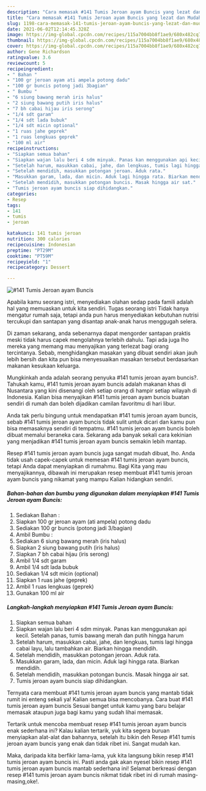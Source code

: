 ```yaml
---
description: "Cara memasak #141 Tumis Jeroan ayam Buncis yang lezat dan Mudah Dibuat"
title: "Cara memasak #141 Tumis Jeroan ayam Buncis yang lezat dan Mudah Dibuat"
slug: 1198-cara-memasak-141-tumis-jeroan-ayam-buncis-yang-lezat-dan-mudah-dibuat
date: 2021-06-02T12:14:45.328Z
image: https://img-global.cpcdn.com/recipes/115a7004bb8f1ae9/680x482cq70/141-tumis-jeroan-ayam-buncis-foto-resep-utama.jpg
thumbnail: https://img-global.cpcdn.com/recipes/115a7004bb8f1ae9/680x482cq70/141-tumis-jeroan-ayam-buncis-foto-resep-utama.jpg
cover: https://img-global.cpcdn.com/recipes/115a7004bb8f1ae9/680x482cq70/141-tumis-jeroan-ayam-buncis-foto-resep-utama.jpg
author: Gene Richardson
ratingvalue: 3.6
reviewcount: 5
recipeingredient:
- " Bahan "
- "100 gr jeroan ayam ati ampela potong dadu"
- "100 gr buncis potong jadi 3bagian"
- " Bumbu "
- "6 siung bawang merah iris halus"
- "2 siung bawang putih iris halus"
- "7 bh cabai hijau iris serong"
- "1/4 sdt garam"
- "1/4 sdt lada bubuk"
- "1/4 sdt micin optional"
- "1 ruas jahe geprek"
- "1 ruas lengkuas geprek"
- "100 ml air"
recipeinstructions:
- "Siapkan semua bahan"
- "Siapkan wajan lalu beri 4 sdm minyak. Panas kan menggunakan api kecil. Setelah panas, tumis bawang merah dan putih hingga harum"
- "Setelah harum, masukkan cabai, jahe, dan lengkuas, tumis lagi hingga cabai layu, lalu tambahkan air. Biarkan hingga mendidih."
- "Setelah mendidih, masukkan potongan jeroan. Aduk rata."
- "Masukkan garam, lada, dan micin. Aduk lagi hingga rata. Biarkan mendidih."
- "Setelah mendidih, masukkan potongan buncis. Masak hingga air sat."
- "Tumis jeroan ayam buncis siap dihidangkan."
categories:
- Resep
tags:
- 141
- tumis
- jeroan

katakunci: 141 tumis jeroan 
nutrition: 300 calories
recipecuisine: Indonesian
preptime: "PT29M"
cooktime: "PT59M"
recipeyield: "1"
recipecategory: Dessert

---
```



![#141 Tumis Jeroan ayam Buncis](https://img-global.cpcdn.com/recipes/115a7004bb8f1ae9/680x482cq70/141-tumis-jeroan-ayam-buncis-foto-resep-utama.jpg)

Apabila kamu seorang istri, menyediakan olahan sedap pada famili adalah hal yang memuaskan untuk kita sendiri. Tugas seorang istri Tidak hanya mengatur rumah saja, tetapi anda pun harus menyediakan kebutuhan nutrisi tercukupi dan santapan yang disantap anak-anak harus menggugah selera.

Di zaman  sekarang, anda sebenarnya dapat mengorder santapan praktis meski tidak harus capek mengolahnya terlebih dahulu. Tapi ada juga lho mereka yang memang mau menyajikan yang terlezat bagi orang tercintanya. Sebab, menghidangkan masakan yang dibuat sendiri akan jauh lebih bersih dan kita pun bisa menyesuaikan masakan tersebut berdasarkan makanan kesukaan keluarga. 



Mungkinkah anda adalah seorang penyuka #141 tumis jeroan ayam buncis?. Tahukah kamu, #141 tumis jeroan ayam buncis adalah makanan khas di Nusantara yang kini disenangi oleh setiap orang di hampir setiap wilayah di Indonesia. Kalian bisa menyajikan #141 tumis jeroan ayam buncis buatan sendiri di rumah dan boleh dijadikan camilan favoritmu di hari libur.

Anda tak perlu bingung untuk mendapatkan #141 tumis jeroan ayam buncis, sebab #141 tumis jeroan ayam buncis tidak sulit untuk dicari dan kamu pun bisa memasaknya sendiri di tempatmu. #141 tumis jeroan ayam buncis boleh dibuat memalui beraneka cara. Sekarang ada banyak sekali cara kekinian yang menjadikan #141 tumis jeroan ayam buncis semakin lebih mantap.

Resep #141 tumis jeroan ayam buncis juga sangat mudah dibuat, lho. Anda tidak usah capek-capek untuk memesan #141 tumis jeroan ayam buncis, tetapi Anda dapat menyiapkan di rumahmu. Bagi Kita yang mau menyajikannya, dibawah ini merupakan resep membuat #141 tumis jeroan ayam buncis yang nikamat yang mampu Kalian hidangkan sendiri.

<!--inarticleads1-->

##### Bahan-bahan dan bumbu yang digunakan dalam menyiapkan #141 Tumis Jeroan ayam Buncis:

1. Sediakan  Bahan :
1. Siapkan 100 gr jeroan ayam (ati ampela) potong dadu
1. Sediakan 100 gr buncis (potong jadi 3/bagian)
1. Ambil  Bumbu :
1. Sediakan 6 siung bawang merah (iris halus)
1. Siapkan 2 siung bawang putih (iris halus)
1. Siapkan 7 bh cabai hijau (iris serong)
1. Ambil 1/4 sdt garam
1. Ambil 1/4 sdt lada bubuk
1. Sediakan 1/4 sdt micin (optional)
1. Siapkan 1 ruas jahe (geprek)
1. Ambil 1 ruas lengkuas (geprek)
1. Gunakan 100 ml air




<!--inarticleads2-->

##### Langkah-langkah menyiapkan #141 Tumis Jeroan ayam Buncis:

1. Siapkan semua bahan
1. Siapkan wajan lalu beri 4 sdm minyak. Panas kan menggunakan api kecil. Setelah panas, tumis bawang merah dan putih hingga harum
1. Setelah harum, masukkan cabai, jahe, dan lengkuas, tumis lagi hingga cabai layu, lalu tambahkan air. Biarkan hingga mendidih.
1. Setelah mendidih, masukkan potongan jeroan. Aduk rata.
1. Masukkan garam, lada, dan micin. Aduk lagi hingga rata. Biarkan mendidih.
1. Setelah mendidih, masukkan potongan buncis. Masak hingga air sat.
1. Tumis jeroan ayam buncis siap dihidangkan.




Ternyata cara membuat #141 tumis jeroan ayam buncis yang mantab tidak rumit ini enteng sekali ya! Kalian semua bisa mencobanya. Cara buat #141 tumis jeroan ayam buncis Sesuai banget untuk kamu yang baru belajar memasak ataupun juga bagi kamu yang sudah lihai memasak.

Tertarik untuk mencoba membuat resep #141 tumis jeroan ayam buncis enak sederhana ini? Kalau kalian tertarik, yuk kita segera buruan menyiapkan alat-alat dan bahannya, setelah itu bikin deh Resep #141 tumis jeroan ayam buncis yang enak dan tidak ribet ini. Sangat mudah kan. 

Maka, daripada kita berfikir lama-lama, yuk kita langsung bikin resep #141 tumis jeroan ayam buncis ini. Pasti anda gak akan nyesel bikin resep #141 tumis jeroan ayam buncis mantab sederhana ini! Selamat berkreasi dengan resep #141 tumis jeroan ayam buncis nikmat tidak ribet ini di rumah masing-masing,oke!.

